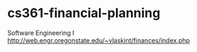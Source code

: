 # cs361-financial-planning
Software Engineering I
http://web.engr.oregonstate.edu/~vlaskint/finances/index.php
